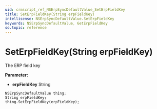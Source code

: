 ```yaml
---
uid: crmscript_ref_NSErpSyncDefaultValue_SetErpFieldKey
title: SetErpFieldKey(String erpFieldKey)
intellisense: NSErpSyncDefaultValue.SetErpFieldKey
keywords: NSErpSyncDefaultValue, GetErpFieldKey
so.topic: reference
---
```


# SetErpFieldKey(String erpFieldKey)

The ERP field key

**Parameter:** 
 - **erpFieldKey** String

```crmscript
NSErpSyncDefaultValue thing;
String erpFieldKey;
thing.SetErpFieldKey(erpFieldKey);
```

